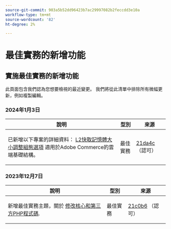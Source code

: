 ```yaml
---
source-git-commit: 903a5b52dd96423b7ac29997082b2feccdd3e10a
workflow-type: tm+mt
source-wordcount: '82'
ht-degree: 2%

---
```

# 最佳實務的新增功能

## 實施最佳實務的新增功能

此頁面包含我們認為您想要檢視的最近變更。 我們將從此清單中排除所有微幅更新，例如複製編輯。

### 2024年1月3日

<table style="table-layout:auto;">
  <thead>
    <tr>
      <th>說明</th>
      <th>型別</th>
      <th>來源</th>
    </tr>
  </thead>
  <tbody>
    <tr>
      <td><p>已新增以下專案的詳細資料： <a href="https://experienceleague.adobe.com/docs/commerce-operations/implementation-playbook/best-practices/planning/redis-service-configuration.html">L2快取記憶體大小調整組態選項</a> 適用於Adobe Commerce的雲端基礎結構。</p>
</td>
      <td>最佳實務</td>
      <td><a href="https://github.com/AdobeDocs/commerce-operations.en/commit/21da4c22744dbb3b27b0dbe184b946788748a52e">21da4c</a> （認可）</td>
    </tr>
  </tbody>
</table><!-- date_group --><!-- month_group -->

### 2023年12月7日

<table style="table-layout:auto;">
  <thead>
    <tr>
      <th>說明</th>
      <th>型別</th>
      <th>來源</th>
    </tr>
  </thead>
  <tbody>
    <tr>
      <td><p>新增最佳實務主題，關於 <a href="https://experienceleague.adobe.com/docs/commerce-operations/implementation-playbook/best-practices/development/modifying-core-and-third-party-code.html">修改核心和第三方PHP程式碼</a>.</p>
</td>
      <td>最佳實務</td>
      <td><a href="https://github.com/AdobeDocs/commerce-operations.en/commit/21c0b6faab093bf9db860ce2f4d56072c4cc6e49">21c0b6</a> （認可）</td>
    </tr>
  </tbody>
</table><!-- date_group --><!-- month_group --><!-- year_group -->

